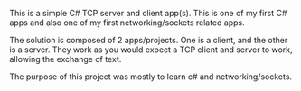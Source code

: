 This is a simple C# TCP server and client app(s). This is one of my first C# apps and also one of my first networking/sockets related apps.

The solution is composed of 2 apps/projects. One is a client, and the other is a server. They work as you would expect a TCP client and server to work, allowing the exchange of text.

The purpose of this project was mostly to learn c# and networking/sockets.
